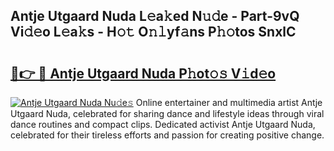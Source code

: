## Antje Utgaard Nuda L𝚎a𝚔ed N𝚞𝚍e - Part-9vQ Vi𝚍𝚎o L𝚎a𝚔s - H𝚘𝚝 O𝚗𝚕yf𝚊ns P𝚑𝚘tos SnxlC

# <h2><a href="http://kf15hil.oniu.top/?m=Antje+Utgaard+Nuda">🔗👉 🔴 Antje Utgaard Nuda P𝚑ot𝚘𝚜 V𝚒d𝚎o</a></h2>

[![Antje Utgaard Nuda Nu𝚍e𝚜](https://i.imgur.com/0qMVB7G.gif)](http://kf15hil.oniu.top/?m=Antje+Utgaard+Nuda)
Online entertainer and multimedia artist Antje Utgaard Nuda, celebrated for sharing dance and lifestyle ideas through viral dance routines and compact clips. Dedicated activist Antje Utgaard Nuda, celebrated for their tireless efforts and passion for creating positive change.  
